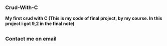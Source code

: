 ### Crud-With-C
<strong> My first crud with C (This is my code of final project, by my course. In this project i got 9,2 in the final note)</strong>

## 

### Contact me on email 


